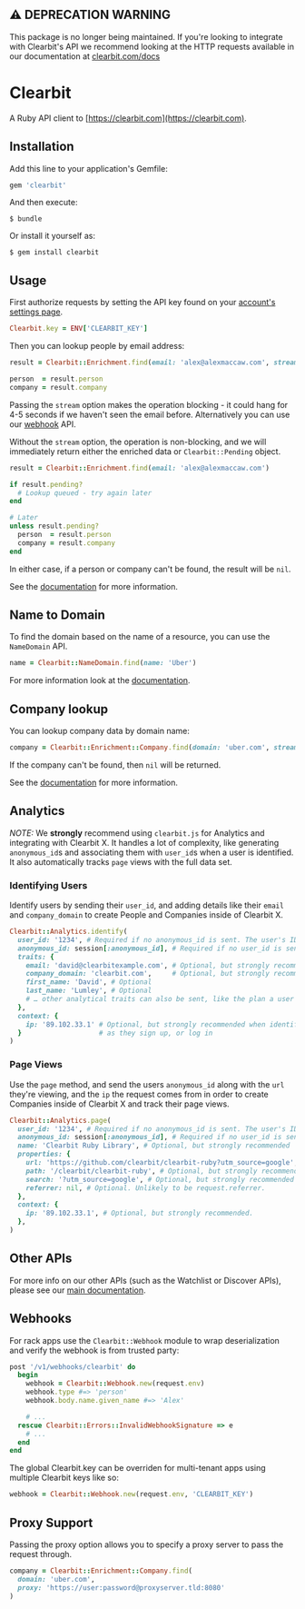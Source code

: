 ## ⚠️ DEPRECATION WARNING

This package is no longer being maintained. If you're looking to integrate with Clearbit's API we recommend looking at the HTTP requests available in our documentation at [clearbit.com/docs](https://clearbit.com/docs)

# Clearbit

A Ruby API client to [https://clearbit.com](https://clearbit.com).

## Installation

Add this line to your application's Gemfile:

``` ruby
gem 'clearbit'
```

And then execute:

    $ bundle

Or install it yourself as:

    $ gem install clearbit

## Usage

First authorize requests by setting the API key found on your [account's settings page](https://clearbit.com/keys).

``` ruby
Clearbit.key = ENV['CLEARBIT_KEY']
```

Then you can lookup people by email address:

``` ruby
result = Clearbit::Enrichment.find(email: 'alex@alexmaccaw.com', stream: true)

person  = result.person
company = result.company
```

Passing the `stream` option makes the operation blocking - it could hang for 4-5 seconds if we haven't seen the email before. Alternatively you can use our [webhook](https://clearbit.com/docs#webhooks) API.

Without the `stream` option, the operation is non-blocking, and we will immediately return either the enriched data or `Clearbit::Pending` object.

```ruby
result = Clearbit::Enrichment.find(email: 'alex@alexmaccaw.com')

if result.pending?
  # Lookup queued - try again later
end

# Later
unless result.pending?
  person  = result.person
  company = result.company
end

```

In either case, if a person or company can't be found, the result will be `nil`.

See the [documentation](https://clearbit.com/docs#person-api) for more information.
## Name to Domain

To find the domain based on the name of a resource, you can use the `NameDomain` API.

```ruby
name = Clearbit::NameDomain.find(name: 'Uber')
```
For more information look at the [documentation](https://dashboard.clearbit.com/docs?ruby#name-to-domain-api).

## Company lookup

You can lookup company data by domain name:

``` ruby
company = Clearbit::Enrichment::Company.find(domain: 'uber.com', stream: true)
```

If the company can't be found, then `nil` will be returned.

See the [documentation](https://clearbit.com/docs#company-api) for more information.

## Analytics

*NOTE:* We **strongly** recommend using `clearbit.js` for Analytics and integrating with Clearbit X. It handles a lot of complexity, like generating `anonymous_id`s and associating them with `user_id`s when a user is identified. It also automatically tracks `page` views with the full data set.

### Identifying Users

Identify users by sending their `user_id`, and adding details like their `email` and `company_domain` to create People and Companies inside of Clearbit X.

```ruby
Clearbit::Analytics.identify(
  user_id: '1234', # Required if no anonymous_id is sent. The user's ID in your database.
  anonymous_id: session[:anonymous_id], # Required if no user_id is sent. A UUID to track anonymous users.
  traits: {
    email: 'david@clearbitexample.com', # Optional, but strongly recommended
    company_domain: 'clearbit.com',     # Optional, but strongly recommended
    first_name: 'David', # Optional
    last_name: 'Lumley', # Optional
    # … other analytical traits can also be sent, like the plan a user is on etc
  },
  context: {
    ip: '89.102.33.1' # Optional, but strongly recommended when identifying users
  }                   # as they sign up, or log in
)
```

### Page Views

Use the `page` method, and send the users `anonymous_id` along with the `url` they're viewing, and the `ip` the request comes from in order to create Companies inside of Clearbit X and track their page views.

```ruby
Clearbit::Analytics.page(
  user_id: '1234', # Required if no anonymous_id is sent. The user's ID in your database.
  anonymous_id: session[:anonymous_id], # Required if no user_id is sent. A UUID to track anonymous users.
  name: 'Clearbit Ruby Library', # Optional, but strongly recommended
  properties: {
    url: 'https://github.com/clearbit/clearbit-ruby?utm_source=google', # Required. Likely to be request.referer
    path: '/clearbit/clearbit-ruby', # Optional, but strongly recommended
    search: '?utm_source=google', # Optional, but strongly recommended
    referrer: nil, # Optional. Unlikely to be request.referrer.
  },
  context: {
    ip: '89.102.33.1', # Optional, but strongly recommended.
  },
)
```

## Other APIs

For more info on our other APIs (such as the Watchlist or Discover APIs), please see our [main documentation](https://clearbit.com/docs).

## Webhooks

For rack apps use the `Clearbit::Webhook` module to wrap deserialization and verify the webhook is from trusted party:

``` ruby
post '/v1/webhooks/clearbit' do
  begin
    webhook = Clearbit::Webhook.new(request.env)
    webhook.type #=> 'person'
    webhook.body.name.given_name #=> 'Alex'

    # ...
  rescue Clearbit::Errors::InvalidWebhookSignature => e
    # ...
  end
end
```

The global Clearbit.key can be overriden for multi-tenant apps using multiple Clearbit keys like so:

```ruby
webhook = Clearbit::Webhook.new(request.env, 'CLEARBIT_KEY')
```

## Proxy Support

Passing the proxy option allows you to specify a proxy server to pass the request through.

``` ruby
company = Clearbit::Enrichment::Company.find(
  domain: 'uber.com',
  proxy: 'https://user:password@proxyserver.tld:8080'
)
```
